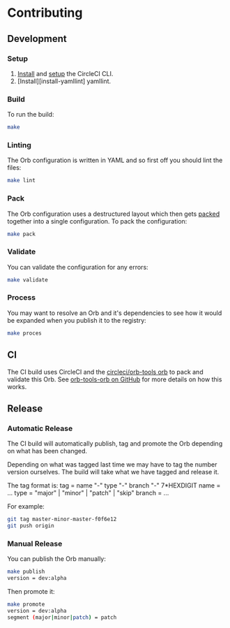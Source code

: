 # Contributing

## Development

### Setup

1. [Install][install-circle-cli] and [setup][setup-circle-cli] the CircleCI CLI.
1. [Install][install-yamllint] yamllint.

### Build

To run the build:

```bash
make
```

### Linting

The Orb configuration is written in YAML and so first off you should lint the files:

```bash
make lint
```

### Pack

The Orb configuration uses a destructured layout which then gets [packed][packing-a-config] together
into a single configuration. To pack the configuration:

```bash
make pack
```

### Validate

You can validate the configuration for any errors:

```bash
make validate
```

### Process

You may want to resolve an Orb and it's dependencies to see how it would be expanded when you
publish it to the registry:

```bash
make proces
```

## CI

The CI build uses CircleCI and the [circleci/orb-tools orb][orb-tools-orb] to pack and validate this
Orb. See [orb-tools-orb on GitHub][orb-tools-orb-git] for more details on how this works.

## Release

### Automatic Release

The CI build will automatically publish, tag and promote the Orb depending on what has been changed.

Depending on what was tagged last time we may have to tag the number version ourselves. The build
will take what we have tagged and release it.

The tag format is:
  tag    = name "-" type "-" branch "-" 7*HEXDIGIT
  name   = ...
  type   = "major" | "minor" | "patch" | "skip"
  branch = ...

For example:

```bash
git tag master-minor-master-f0f6e12
git push origin
```

### Manual Release

You can publish the Orb manually:

```bash
make publish
version = dev:alpha
```

Then promote it:

```bash
make promote
version = dev:alpha
segment (major|minor|patch) = patch
```

[install-circle-cli]: https://circleci.com/docs/2.0/orb-author-cli/#install-the-cli-for-the-first-time
[install-yaml-lint]: https://yamllint.readthedocs.io/en/stable/quickstart.html#installing-yamllint
[orb-tools-orb]: https://circleci.com/orbs/registry/orb/circleci/orb-tools
[orb-tools-orb-git]: https://github.com/CircleCI-Public/orb-tools-orb
[packing-a-config]: https://circleci.com/docs/2.0/creating-orbs/#packing-a-config
[setup-circle-cli]: https://circleci.com/docs/2.0/orb-author-cli/#configure-the-circleci-cli
